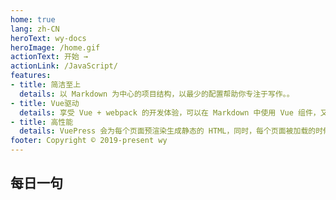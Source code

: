 ```yaml
---
home: true
lang: zh-CN
heroText: wy-docs
heroImage: /home.gif
actionText: 开始 →
actionLink: /JavaScript/
features:
- title: 简洁至上
  details: 以 Markdown 为中心的项目结构，以最少的配置帮助你专注于写作。。
- title: Vue驱动
  details: 享受 Vue + webpack 的开发体验，可以在 Markdown 中使用 Vue 组件，又可以使用 Vue 来开发自定义主题。
- title: 高性能
  details: VuePress 会为每个页面预渲染生成静态的 HTML，同时，每个页面被加载的时候，将作为 SPA 运行。
footer: Copyright © 2019-present wy
---
```


<!-- ## 运行项目

```bash
# clone
git clone https://github.com/q331593648/myVuePress.git

# 安装依赖
cd myVuePress
yarn  # 或者：cnpm/npm install

# 运行
npm run docs:dev

# 构建静态文件
npm run docs:bulid

```

::: warning 注意
请确保你的 Node.js 版本 >= 8。
::: -->

## 每日一句

  <test-1 />
